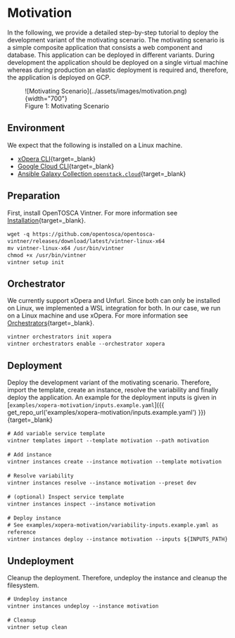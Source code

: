 # Motivation

In the following, we provide a detailed step-by-step tutorial to deploy the development variant of the motivating scenario.
The motivating scenario is a simple composite application that consists a web component and database.
This application can be deployed in different variants.
During development the application should be deployed on a single virtual machine whereas during production an elastic deployment is required and, therefore, the application is deployed on GCP.

<figure markdown>
  ![Motivating Scenario](../assets/images/motivation.png){width="700"}
  <figcaption>Figure 1: Motivating Scenario</figcaption>
</figure>

## Environment

We expect that the following is installed on a Linux machine.

- [xOpera CLI](https://github.com/xlab-si/xopera-opera){target=_blank}
- [Google Cloud CLI](https://cloud.google.com/sdk/gcloud){target=_blank}
- [Ansible Galaxy Collection `openstack.cloud`](https://galaxy.ansible.com/openstack/cloud){target=_blank}

## Preparation

First, install OpenTOSCA Vintner.
For more information see [Installation](../installation.md){target=_blank}.

```shell linenums="1"
wget -q https://github.com/opentosca/opentosca-vintner/releases/download/latest/vintner-linux-x64
mv vintner-linux-x64 /usr/bin/vintner
chmod +x /usr/bin/vintner
vintner setup init
```

## Orchestrator

We currently support xOpera and Unfurl.
Since both can only be installed on Linux, we implemented a WSL integration for both.
In our case, we run on a Linux machine and use xOpera.
For more information see [Orchestrators](../orchestrators.md){target=_blank}.

```shell linenums="1"
vintner orchestrators init xopera
vintner orchestrators enable --orchestrator xopera
```

## Deployment

Deploy the development variant of the motivating scenario.
Therefore, import the template, create an instance, resolve the variability and finally deploy the application.
An example for the deployment inputs is given in [`examples/xopera-motivation/inputs.example.yaml`]({{ get_repo_url('examples/xopera-motivation/inputs.example.yaml') }}){target=_blank}

```shell linenums="1"
# Add variable service template
vintner templates import --template motivation --path motivation

# Add instance
vintner instances create --instance motivation --template motivation

# Resolve variability
vintner instances resolve --instance motivation --preset dev

# (optional) Inspect service template
vintner instances inspect --instance motivation

# Deploy instance
# See examples/xopera-motivation/variability-inputs.example.yaml as reference
vintner instances deploy --instance motivation --inputs ${INPUTS_PATH}
```

## Undeployment

Cleanup the deployment.
Therefore, undeploy the instance and cleanup the filesystem.

```shell linenums="1"
# Undeploy instance
vintner instances undeploy --instance motivation

# Cleanup
vintner setup clean
```
